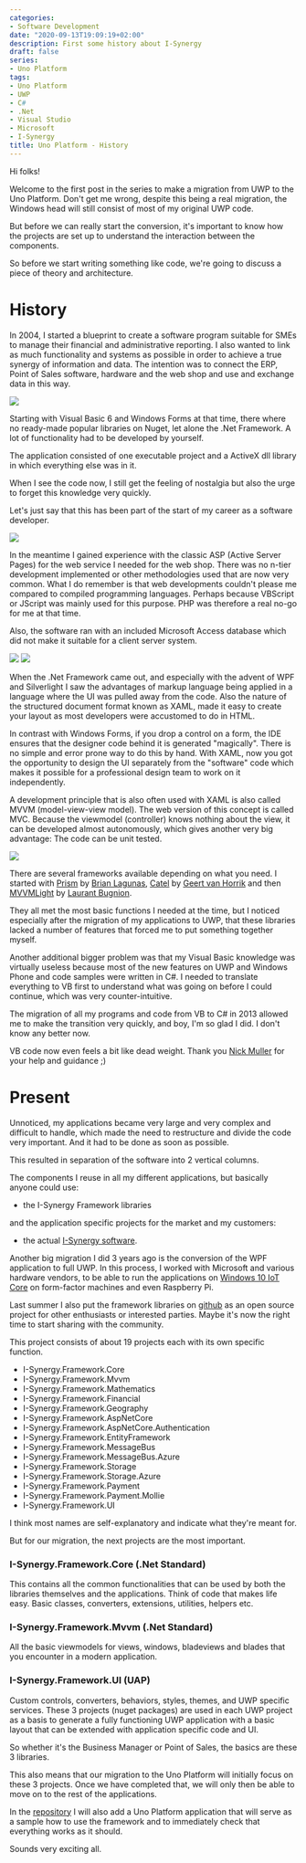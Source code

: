 ```yaml
---
categories:
- Software Development
date: "2020-09-13T19:09:19+02:00"
description: First some history about I-Synergy
draft: false
series:
- Uno Platform
tags:
- Uno Platform
- UWP
- C#
- .Net
- Visual Studio
- Microsoft
- I-Synergy
title: Uno Platform - History
---
```


Hi folks! 

Welcome to the first post in the series to make a migration from UWP to the Uno Platform. Don't get me wrong, despite this being a real migration, the Windows head will still consist of most of my original UWP code.

But before we can really start the conversion, it's important to know how the projects are set up to understand the interaction between the components.

So before we start writing something like code, we're going to discuss a piece of theory and architecture.

# History
In 2004, I started a blueprint to create a software program suitable for SMEs to manage their financial and administrative reporting. I also wanted to link as much functionality and systems as possible in order to achieve a true synergy of information and data. The intention was to connect the ERP, Point of Sales software, hardware and the web shop and use and exchange data in this way.

![](/images/vb6.jpg)

Starting with Visual Basic 6 and Windows Forms at that time, there where no ready-made popular libraries on Nuget, let alone the .Net Framework. A lot of functionality had to be developed by yourself.

The application consisted of one executable project and a ActiveX dll library in which everything else was in it. 

When I see the code now, I still get the feeling of nostalgia but also the urge to forget this knowledge very quickly. 

Let's just say that this has been part of the start of my career as a software developer. </p>

![](/images/asp.png)

In the meantime I gained experience with the classic ASP (Active Server Pages) for the web service I needed for the web shop. There was no n-tier development implemented or other methodologies used that are now very common. What I do remember is that web developments couldn't please me compared to compiled programming languages. Perhaps because VBScript or JScript was mainly used for this purpose. PHP was therefore a real no-go for me at that time. 

Also, the software ran with an included Microsoft Access database which did not make it suitable for a client server system.

![](/images/net.png)
![](/images/silverlight.png)

When the .Net Framework came out, and especially with the advent of WPF and Silverlight I saw the advantages of markup language being applied in a language where the UI was pulled away from the code. Also the nature of the structured document format known as XAML, made it easy to create your layout as most developers were accustomed to do in HTML.

In contrast with Windows Forms, if you drop a control on a form, the IDE ensures that the designer code behind it is generated "magically". There is no simple and error prone way to do this by hand. With XAML, now you got the opportunity to design the UI separately from the "software" code which makes it possible for a professional design team to work on it independently.

A development principle that is also often used with XAML is also called MVVM (model-view-view model). The web version of this concept is called MVC. Because the viewmodel (controller)  knows nothing about the view, it can be developed almost autonomously, which gives another very big advantage: The code can be unit tested.


![](/images/mvvm.png)

There are several frameworks available depending on what you need. I started with [Prism](https://github.com/PrismLibrary/Prism) by [Brian Lagunas](https://twitter.com/brianlagunas), [Catel](https://github.com/Catel/Catel) by [Geert van Horrik](https://geertvanhorrik.com) and then [MVVMLight](http://www.mvvmlight.net/) by [Laurant Bugnion](https://twitter.com/LBugnion).

They all met the most basic functions I needed at the time, but I noticed especially after the migration of my applications to UWP, that these libraries lacked a number of features that forced me to put something together myself.

Another additional bigger problem was that my Visual Basic knowledge was virtually useless because most of the new features on UWP and Windows Phone and code samples were written in C#. I needed to translate everything to VB first to understand what was going on before I could continue, which was very counter-intuitive.

The migration of all my programs and code from VB to C# in 2013 allowed me to make the transition very quickly, and boy, I'm so glad I did. I don't know any better now.

VB code now even feels a bit like dead weight. Thank you [Nick Muller](https://www.linkedin.com/in/nphmuller/) for your help and guidance ;)

# Present
Unnoticed, my applications became very large and very complex and difficult to handle, which made the need to restructure and divide the code very important. And it had to be done as soon as possible.

This resulted in separation of the software into 2 vertical columns.

The components I reuse in all my different applications, but basically anyone could use: 
- the I-Synergy Framework libraries

and the application specific projects for the market and my customers:
- the actual [I-Synergy software](https://www.i-synergy.nl). 

Another big migration I did 3 years ago is the conversion of the WPF application to full UWP. In this process, I worked with Microsoft and various hardware vendors, to be able to run the applications on [Windows 10 IoT Core](https://www.youtube.com/watch?v=N-vQSzAdPw4) on form-factor machines and even Raspberry Pi.

Last summer I also put the framework libraries on [github](https://github.com/I-Synergy/I-Synergy.Framework) as an open source project for other enthusiasts or interested parties. Maybe it's now the right time to start sharing with the community.

This project consists of about 19 projects each with its own specific function.
- I-Synergy.Framework.Core
- I-Synergy.Framework.Mvvm
- I-Synergy.Framework.Mathematics
- I-Synergy.Framework.Financial
- I-Synergy.Framework.Geography
- I-Synergy.Framework.AspNetCore
- I-Synergy.Framework.AspNetCore.Authentication
- I-Synergy.Framework.EntityFramework
- I-Synergy.Framework.MessageBus
- I-Synergy.Framework.MessageBus.Azure
- I-Synergy.Framework.Storage
- I-Synergy.Framework.Storage.Azure
- I-Synergy.Framework.Payment
- I-Synergy.Framework.Payment.Mollie
- I-Synergy.Framework.UI

I think most names are self-explanatory and indicate what they're meant for. 

But for our migration, the next projects are the most important.

### I-Synergy.Framework.Core (.Net Standard)
This contains all the common functionalities that can be used by both the libraries themselves and    the applications. Think of code that makes life easy. Basic classes, converters, extensions, utilities, helpers etc.
### I-Synergy.Framework.Mvvm (.Net Standard)
All the basic viewmodels for views, windows, bladeviews and blades that you encounter in a modern application.
### I-Synergy.Framework.UI (UAP)
Custom controls, converters, behaviors, styles, themes, and UWP specific services.
These 3 projects (nuget packages) are used in each UWP project as a basis to generate a fully functioning UWP application with a basic layout that can be extended with application specific code and UI.

So whether it's the Business Manager or Point of Sales, the basics are these 3 libraries.

This also means that our migration to the Uno Platform will initially focus on these 3 projects. Once we have completed that, we will only then be able to move on to the rest of the applications.

In the [repository](https://github.com/I-Synergy/I-Synergy.Framework/tree/features/uno_plaform) I will also add a Uno Platform application that will serve as a sample how to use the framework and to immediately check that everything works as it should.

Sounds very exciting all.